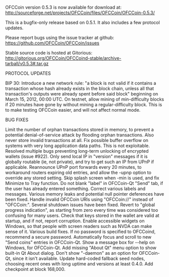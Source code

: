 OFCCoin version 0.5.3 is now available for download at:
http://sourceforge.net/projects/OFCCoin/files/OFCCoin/OFCCoin-0.5.3/

This is a bugfix-only release based on 0.5.1.
It also includes a few protocol updates.

Please report bugs using the issue tracker at github:
https://github.com/OFCCoin/OFCCoin/issues

Stable source code is hosted at Gitorious:
http://gitorious.org/OFCCoin/OFCCoind-stable/archive-tarball/v0.5.3#.tar.gz

PROTOCOL UPDATES

BIP 30: Introduce a new network rule: "a block is not valid if it contains a transaction whose hash already exists in the block chain, unless all that transaction's outputs were already spent before said block" beginning on March 15, 2012, 00:00 UTC.
On testnet, allow mining of min-difficulty blocks if 20 minutes have gone by without mining a regular-difficulty block. This is to make testing OFCCoin easier, and will not affect normal mode.

BUG FIXES

Limit the number of orphan transactions stored in memory, to prevent a potential denial-of-service attack by flooding orphan transactions. Also never store invalid transactions at all.
Fix possible buffer overflow on systems with very long application data paths. This is not exploitable.
Resolved multiple bugs preventing long-term unlocking of encrypted wallets
(issue #922).
Only send local IP in "version" messages if it is globally routable (ie, not private), and try to get such an IP from UPnP if applicable.
Reannounce UPnP port forwards every 20 minutes, to workaround routers expiring old entries, and allow the -upnp option to override any stored setting.
Skip splash screen when -min is used, and fix Minimize to Tray function.
Do not blank "label" in OFCCoin-Qt "Send" tab, if the user has already entered something.
Correct various labels and messages.
Various memory leaks and potential null pointer deferences have been fixed.
Handle invalid OFCCoin URIs using "OFCCoin://" instead of "OFCCoin:".
Several shutdown issues have been fixed.
Revert to "global progress indication", as starting from zero every time was considered too confusing for many users.
Check that keys stored in the wallet are valid at startup, and if not, report corruption.
Enable accessible widgets on Windows, so that people with screen readers such as NVDA can make sense of it.
Various build fixes.
If no password is specified to OFCCoind, recommend a secure password.
Automatically focus and scroll to new "Send coins" entries in OFCCoin-Qt.
Show a message box for --help on Windows, for OFCCoin-Qt.
Add missing "About Qt" menu option to show built-in Qt About dialog.
Don't show "-daemon" as an option for OFCCoin-Qt, since it isn't available.
Update hard-coded fallback seed nodes, choosing recent ones with long uptime and versions at least 0.4.0.
Add checkpoint at block 168,000.
